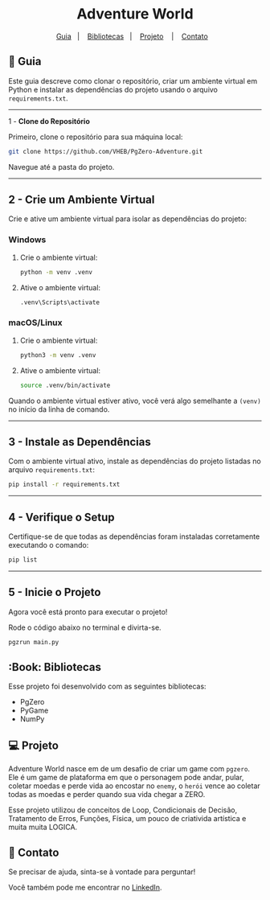 <h1 align="center"> Adventure World </h1>


<p align="center">
  <a href="#-guia">Guia</a>&nbsp;&nbsp;&nbsp;|&nbsp;&nbsp;&nbsp;
  <a href="#book-bibliotecas">Bibliotecas</a>&nbsp;&nbsp;&nbsp;|&nbsp;&nbsp;&nbsp;
  <a href="#-projeto">Projeto</a>&nbsp;&nbsp;&nbsp; |&nbsp;&nbsp;&nbsp;
  <a href="#email-contato">Contato</a>&nbsp;&nbsp;&nbsp;
</p>


## 🚀 **Guia**

Este guia descreve como clonar o repositório, criar um ambiente virtual em Python e instalar as dependências do projeto usando o arquivo `requirements.txt`.

---

 1 - **Clone do Repositório**

Primeiro, clone o repositório para sua máquina local:

```bash
git clone https://github.com/VHEB/PgZero-Adventure.git
```

Navegue até a pasta do projeto.

---

## 2 - **Crie um Ambiente Virtual**

Crie e ative um ambiente virtual para isolar as dependências do projeto:

### **Windows**

1. Crie o ambiente virtual:
   ```bash
   python -m venv .venv
   ```

2. Ative o ambiente virtual:
   ```bash
   .venv\Scripts\activate
   ```

### **macOS/Linux**

1. Crie o ambiente virtual:
   ```bash
   python3 -m venv .venv
   ```

2. Ative o ambiente virtual:
   ```bash
   source .venv/bin/activate
   ```

Quando o ambiente virtual estiver ativo, você verá algo semelhante a `(venv)` no início da linha de comando.

---

## 3 - **Instale as Dependências**

Com o ambiente virtual ativo, instale as dependências do projeto listadas no arquivo `requirements.txt`:

```bash
pip install -r requirements.txt
```

---

## 4 - **Verifique o Setup**

Certifique-se de que todas as dependências foram instaladas corretamente executando o comando:

```bash
pip list
```

---

## 5 - **Inicie o Projeto**

Agora você está pronto para executar o projeto!

Rode o código abaixo no terminal e divirta-se.
```bash
pgzrun main.py
```

## :Book: **Bibliotecas**

Esse projeto foi desenvolvido com as seguintes bibliotecas:

- PgZero
- PyGame
- NumPy

## 💻 **Projeto**

Adventure World nasce em de um desafio de criar um game com `pgzero`. Ele é um game de plataforma em que o personagem pode andar, pular, coletar moedas e perde vida ao encostar no `enemy`, o `herói` vence ao coletar todas as moedas e perder quando sua vida chegar a ZERO. 

Esse projeto utilizou de conceitos de Loop, Condicionais de Decisão, Tratamento de Erros, Funções, Física, um pouco de criativida artística e muita muita LOGICA.

## :email: **Contato**

Se precisar de ajuda, sinta-se à vontade para perguntar!

Você também pode me encontrar no [LinkedIn](https://www.linkedin.com/in/vitor-heb/).


